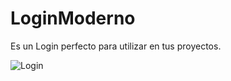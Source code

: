 # LoginModerno
Es un Login perfecto para utilizar en tus proyectos.

![Login](https://user-images.githubusercontent.com/56804599/133695622-a522d6be-b603-491d-8b35-0ffedfdf99d9.JPG)
